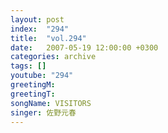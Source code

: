 ```yaml
---
layout: post
index:  "294"
title:  "vol.294"
date:   2007-05-19 12:00:00 +0300
categories: archive
tags: []
youtube: "294"
greetingM: 
greetingT: 
songName: VISITORS
singer: 佐野元春
---
```

